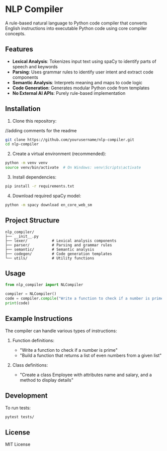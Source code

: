 # NLP Compiler

A rule-based natural language to Python code compiler that converts English instructions into executable Python code using core compiler concepts.

## Features

- **Lexical Analysis**: Tokenizes input text using spaCy to identify parts of speech and keywords
- **Parsing**: Uses grammar rules to identify user intent and extract code components
- **Semantic Analysis**: Interprets meaning and maps to code logic
- **Code Generation**: Generates modular Python code from templates
- **No External AI APIs**: Purely rule-based implementation

## Installation

1. Clone this repository:

//adding comments for the readme
```bash
git clone https://github.com/yourusername/nlp-compiler.git
cd nlp-compiler
```

2. Create a virtual environment (recommended):

```bash
python -m venv venv
source venv/bin/activate  # On Windows: venv\Scripts\activate
```

3. Install dependencies:

```bash
pip install -r requirements.txt
```

4. Download required spaCy model:

```bash
python -m spacy download en_core_web_sm
```

## Project Structure

```
nlp_compiler/
├── __init__.py
├── lexer/           # Lexical analysis components
├── parser/          # Parsing and grammar rules
├── semantic/        # Semantic analysis
├── codegen/         # Code generation templates
└── utils/           # Utility functions
```

## Usage

```python
from nlp_compiler import NLCompiler

compiler = NLCompiler()
code = compiler.compile("Write a function to check if a number is prime")
print(code)
```

## Example Instructions

The compiler can handle various types of instructions:

1. Function definitions:

   - "Write a function to check if a number is prime"
   - "Build a function that returns a list of even numbers from a given list"

2. Class definitions:
   - "Create a class Employee with attributes name and salary, and a method to display details"

## Development

To run tests:

```bash
pytest tests/
```

## License

MIT License
